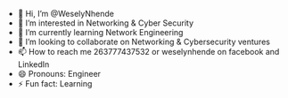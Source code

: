 - 👋 Hi, I’m @WeselyNhende
- 👀 I’m interested in Networking & Cyber Security
- 🌱 I’m currently learning Network Engineering
- 💞️ I’m looking to collaborate on Networking & Cybersecurity ventures
- 📫 How to reach me 263777437532 or weselynhende on facebook and LinkedIn
- 😄 Pronouns: Engineer
- ⚡ Fun fact: Learning

<!---
WeselyNhende/WeselyNhende is a ✨ special ✨ repository because its `README.md` (this file) appears on your GitHub profile.
You can click the Preview link to take a look at your changes.
--->
